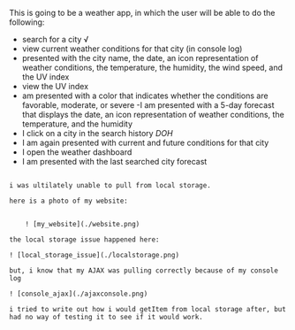 This is going to be a weather app, in which the user will be able to do the following:



- search for a city √
- view current weather conditions for that city (in console log)
- presented with the city name, the date, an icon representation of weather conditions, the temperature, the humidity, the wind speed, and the UV index
- view the UV index
- am presented with a color that indicates whether the conditions are favorable, moderate, or severe
-I am presented with a 5-day forecast that displays the date, an icon representation of weather conditions, the temperature, and the humidity
- I click on a city in the search history *DOH*
- I am again presented with current and future conditions for that city
- I open the weather dashboard
- I am presented with the last searched city forecast
```

i was ultilately unable to pull from local storage. 

here is a photo of my website:


    ! [my_website](./website.png)

the local storage issue happened here:

! [local_storage_issue](./localstorage.png)

but, i know that my AJAX was pulling correctly because of my console log

! [console_ajax](./ajaxconsole.png)

i tried to write out how i would getItem from local storage after, but had no way of testing it to see if it would work. 

 